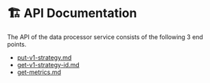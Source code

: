 # 🏗️ API Documentation

The API of the data processor service consists of the following 3 end points.

* [put-v1-strategy.md](put-v1-strategy.md "mention")
* [get-v1-strategy-id.md](get-v1-strategy-id.md "mention")
* [get-metrics.md](get-metrics.md "mention")
